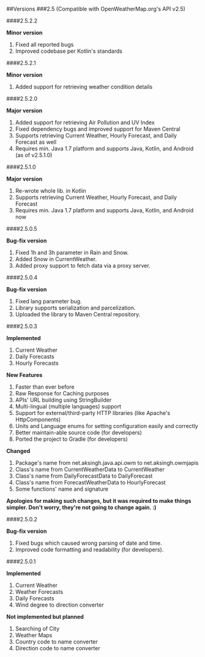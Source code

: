 ##Versions
###2.5 (Compatible with OpenWeatherMap.org's API v2.5)


####2.5.2.2

**Minor version**

1. Fixed all reported bugs
2. Improved codebase per Kotlin's standards


####2.5.2.1

**Minor version**

1. Added support for retrieving weather condition details


####2.5.2.0

**Major version**

1. Added support for retrieving Air Pollution and UV Index
2. Fixed dependency bugs and improved support for Maven Central
3. Supports retrieving Current Weather, Hourly Forecast, and Daily Forecast as well
4. Requires min. Java 1.7 platform and supports Java, Kotlin, and Android (as of v2.5.1.0)


####2.5.1.0

**Major version**

1. Re-wrote whole lib. in Kotlin
2. Supports retrieving Current Weather, Hourly Forecast, and Daily Forecast
3. Requires min. Java 1.7 platform and supports Java, Kotlin, and Android now


####2.5.0.5

**Bug-fix version**

1. Fixed 1h and 3h parameter in Rain and Snow.
2. Added Snow in CurrentWeather.
3. Added proxy support to fetch data via a proxy server.


####2.5.0.4

**Bug-fix version**

1. Fixed lang parameter bug.
2. Library supports serialization and parcelization.
3. Uploaded the library to Maven Central repository.


####2.5.0.3

**Implemented**

1. Current Weather
2. Daily Forecasts
3. Hourly Forecasts

**New Features**

1. Faster than ever before
2. Raw Response for Caching purposes
3. APIs' URL building using StringBuilder
4. Multi-lingual (multiple languages) support
5. Support for external/third-party HTTP libraries (like Apache's HttpComponents)
6. Units and Language enums for setting configuration easily and correctly
7. Better maintain-able source code (for developers)
8. Ported the project to Gradle (for developers)

**Changed**

1. Package's name from net.aksingh.java.api.owm to net.aksingh.owmjapis
2. Class's name from CurrentWeatherData to CurrentWeather
3. Class's name from DailyForecastData to DailyForecast
4. Class's name from ForecastWeatherData to HourlyForecast
5. Some functions' name and signature

**Apologies for making such changes, but it was required to make things simpler. Don't worry, they're not going to change again. :)**


####2.5.0.2

**Bug-fix version**

1. Fixed bugs which caused wrong parsing of date and time.
2. Improved code formatting and readability (for developers).


####2.5.0.1

**Implemented**

1. Current Weather
2. Weather Forecasts
3. Daily Forecasts
4. Wind degree to direction converter

**Not implemented but planned**

1. Searching of City
2. Weather Maps
3. Country code to name converter
4. Direction code to name converter
